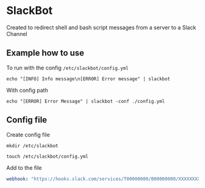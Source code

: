 # SlackBot

Created to redirect shell and bash script messages from a server to a Slack Channel

## Example how to use

To run with the config `/etc/slackbot/config.yml`

```shell script
echo "[INFO] Info message\n[ERROR] Error message" | slackbot
```

With config path

```shell script
echo "[ERROR] Error Message" | slackbot -conf ./config.yml
```

## Config file

Create config file

```shell script
mkdir /etc/slackbot

touch /etc/slackbot/config.yml
```

Add to the file

```yaml
webhook: "https://hooks.slack.com/services/T00000000/B00000000/XXXXXXXXXXXXXXXXXXXXXXXX"
```
